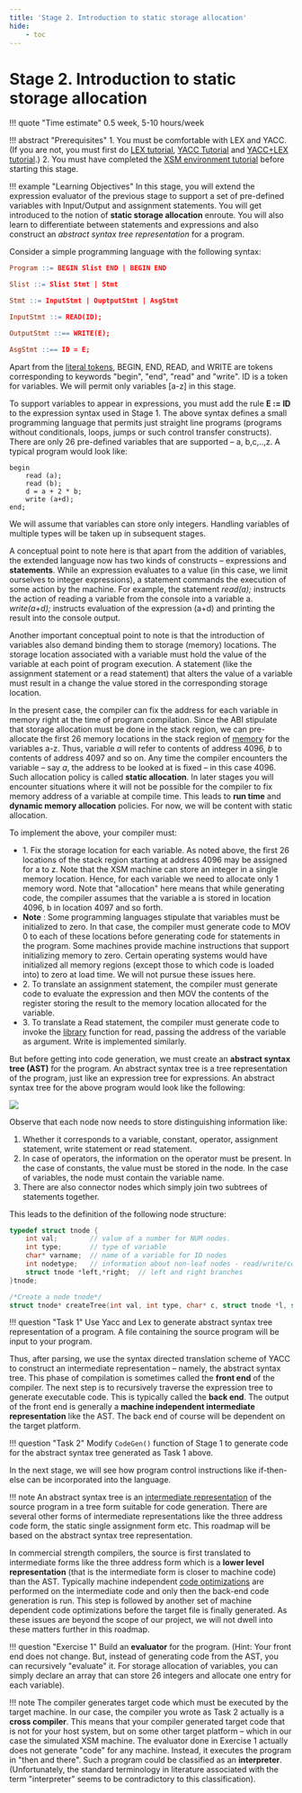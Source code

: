 ```yaml
---
title: 'Stage 2. Introduction to static storage allocation'
hide:
    - toc
---
```


# Stage 2. Introduction to static storage allocation



!!! quote "Time estimate"
    0.5 week, 5-10 hours/week

!!! abstract "Prerequisites"
    1. You must be comfortable with LEX and YACC. (If you are not, you must first do [LEX tutorial](../lex.md), [YACC Tutorial](../yacc.md) and [YACC+LEX tutorial](../ywl.md).)
    2. You must have completed the [XSM environment tutorial](../xsm-environment-tut.md) before starting this stage.

!!! example "Learning Objectives"
    In this stage, you will extend the expression evaluator of the previous stage to support a set of pre-defined
    variables with Input/Output and assignment statements. You will get introduced to the notion of **static storage allocation**
    enroute. You will also learn to differentiate between statements and expressions and also
    construct an _abstract syntax tree representation_ for a program.


Consider a simple programming language with the following syntax:


```lex
Program ::= BEGIN Slist END | BEGIN END

Slist ::= Slist Stmt | Stmt

Stmt ::= InputStmt | OuptputStmt | AsgStmt

InputStmt ::= READ(ID);

OutputStmt ::== WRITE(E);

AsgStmt ::== ID = E;

```

Apart from the [literal tokens](../lex.md), BEGIN, END, READ, and WRITE are tokens corresponding to keywords "begin", "end", "read" and "write". ID is a token for variables. We will permit only variables \[a-z\] in this stage.

To support variables to appear in expressions, you must add the rule **E := ID** to the expression syntax used in Stage 1. The above syntax defines a small programming language that permits just straight line programs (programs without conditionals, loops, jumps or such control transfer constructs). There are only 26 pre-defined variables that are supported – a, b,c,..,z. A typical program would look like:

```
begin
    read (a);
    read (b);
    d = a + 2 * b;
    write (a+d);
end;
```

We will assume that variables can store only integers. Handling variables of multiple types will be taken up in subsequent stages.

A conceptual point to note here is that apart from the addition of variables, the extended language now has two kinds of constructs – expressions and **statements**. While an expression evaluates to a value (in this case, we limit ourselves to integer expressions), a statement commands the execution of some action by the machine. For example, the statement _read(a);_ instructs the action of reading a variable from the console into a variable a. _write(a+d);_ instructs evaluation of the expression (a+d) and printing the result into the console output.

Another important conceptual point to note is that the introduction of variables also demand binding them to storage (memory) locations. The storage location associated with a variable must hold the value of the variable at each point of program execution. A statement (like the assignment statement or a read statement) that alters the value of a variable must result in a change the value stored in the corresponding storage location.

In the present case, the compiler can fix the address for each variable in memory right at the time of program compilation. Since the ABI stipulate that storage allocation must be done in the stack region, we can pre-allocate the first 26 memory locations in the stack region of [memory](../abi.md#nav-virtual-address-space-model) for the variables a-z. Thus, variable _a_ will refer to contents of address 4096, _b_ to contents of address 4097 and so on. Any time the compiler encounters the variable – say _a_, the address to be looked at is fixed – in this case 4096. Such allocation policy is called **static allocation**. In later stages you will encounter situations where it will not be possible for the compiler to fix memory address of a variable at compile time. This leads to **run time** and **dynamic memory allocation** policies. For now, we will be content with static allocation.

To implement the above, your compiler must:

*   1\. Fix the storage location for each variable. As noted above, the first 26 locations of the stack region starting at address 4096 may be assigned for a to z. Note that the XSM machine can store an integer in a single memory location. Hence, for each variable we need to allocate only 1 memory word. Note that "allocation" here means that while generating code, the compiler assumes that the variable a is stored in location 4096, b in location 4097 and so forth.
*   **Note** : Some programming languages stipulate that variables must be initialized to zero. In that case, the compiler must generate code to MOV 0 to each of these locations before generating code for statements in the program. Some machines provide machine instructions that support initializing memory to zero. Certain operating systems would have initialized all memory regions (except those to which code is loaded into) to zero at load time. We will not pursue these issues here.
*   2\. To translate an assignment statement, the compiler must generate code to evaluate the expression and then MOV the contents of the register storing the result to the memory location allocated for the variable.
*   3\. To translate a Read statement, the compiler must generate code to invoke the [library](../abi.md#nav-eXpOS-system-library-interface) function for read, passing the address of the variable as argument. Write is implemented similarly.

But before getting into code generation, we must create an **abstract syntax tree (AST)** for the program. An abstract syntax tree is a tree representation of the program, just like an expression tree for expressions. An abstract syntax tree for the above program would look like the following:

![](../img/ast_stage2.png)

Observe that each node now needs to store distinguishing information like:

1. Whether it corresponds to a variable, constant, operator, assignment statement, write statement or read statement.
2. In case of operators, the information on the operator must be present. In the case of constants, the value must be stored in the node. In the case of variables, the node must contain the variable name.
3. There are also connector nodes which simply join two subtrees of statements together.

This leads to the definition of the following node structure:

```c
typedef struct tnode {
	int val;	    // value of a number for NUM nodes.
	int type;	    // type of variable
	char* varname;	// name of a variable for ID nodes
	int nodetype;   // information about non-leaf nodes - read/write/connector/+/* etc.
	struct tnode *left,*right;	// left and right branches
}tnode;

/*Create a node tnode*/
struct tnode* createTree(int val, int type, char* c, struct tnode *l, struct tnode *r);
```

!!! question "Task 1"
    Use Yacc and Lex to generate abstract syntax tree representation of a program.
    A file containing the source program will be input to your program.

Thus, after parsing, we use the syntax directed translation scheme of YACC to construct an intermediate representation – namely, the abstract syntax tree. This phase of compilation is sometimes called the **front end** of the compiler. The next step is to recursively traverse the expression tree to generate executable code. This is typically called the **back end**. The output of the front end is generally a **machine independent intermediate representation** like the AST. The back end of course will be dependent on the target platform.


!!! question "Task 2"
    Modify `CodeGen()` function of Stage 1 to generate code for the abstract syntax tree generated as Task 1 above.

In the next stage, we will see how program control instructions like if-then-else can be incorporated into the language.


!!! note
    An abstract syntax tree is an [intermediate representation](https://en.wikipedia.org/wiki/Intermediate_representation) of the source program in a tree form suitable for code generation. There are several other forms of intermediate representations like the three address code form, the static single assignment form etc. This roadmap will be based on the abstract syntax tree representation.

In commercial strength compilers, the source is first translated to intermediate forms like the three address form which is a **lower level representation** (that is the intermediate form is closer to machine code) than the AST. Typically machine independent [code optimizations](https://en.wikipedia.org/wiki/Optimizing_compiler) are performed on the intermediate code and only then the back-end code generation is run. This step is followed by another set of machine dependent code optimizations before the target file is finally generated. As these issues are beyond the scope of our project, we will not dwell into these matters further in this roadmap.

!!! question "Exercise 1"
    Build an **evaluator** for the program. (Hint: Your front end does not change. But, instead of generating code from the AST, you can recursively "evaluate" it. For storage allocation of variables, you can simply declare an array that can store 26 integers and allocate one entry for each variable).

!!! note
    The compiler generates target code which must be executed by the target machine. In our case, the compiler you wrote as Task 2 actually is a **cross compiler**. This means that your compiler generated target code that is not for your host system, but on some other target platform – which in our case the simulated XSM machine. The evaluator done in Exercise 1 actually does not generate "code" for any machine. Instead, it executes the program in "then and there". Such a program could be classified as an **interpreter**. (Unfortunately, the standard terminology in literature associated with the term "interpreter" seems to be contradictory to this classification).

